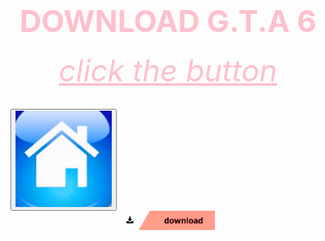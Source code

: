 <html>
 <head>
   <title>wow</title>
 </head>
 <body background="Screenshot 2024-05-07 193200.png" height="200" width="1400">
<center><h1><font size="120"><font color="pink">DOWNLOAD G.T.A 6</font></font></h1></center>                                               
      <center><h6><font size="10"><font color="pink"><u>click the button</u></font></font></h6></center>
   <a href="Rick Astley - Never Gonna Give You Up (Official Music Video).mp3">
     <down><a href="https://bulbuwad.github.io/GTA-6-Download/"><button style="arrow"><img src="Screenshot 2024-05-08 072535.png"></button></a></down>
      <center><img src="Screenshot 2024-05-07 203558.png" width="150"></center> 
   </a>
 </body>
</html>
  
     
